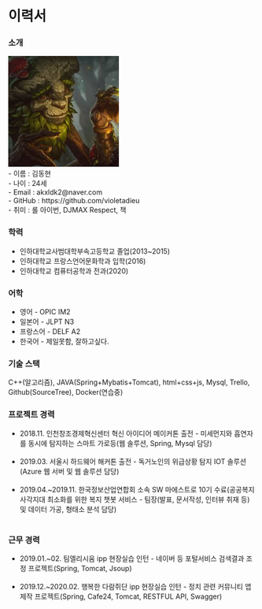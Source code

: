 # 이력서
<h3>소개</h3>
<img src="https://github.com/violetadieu/RESUME/blob/master/selfie.jpeg?raw=true"/>
<br>
- 이름 : 김동현<br>
- 나이 : 24세<br>
- Email : akxldk2@naver.com<br>
- GitHub : https://github.com/violetadieu<br>
- 취미 : 롤 아이번, DJMAX Respect, 책<br>

<h3>학력</h3>
<ul>
  <li>인하대학교사범대학부속고등학교 졸업(2013~2015)</li>
  <li>인하대학교 프랑스언어문화학과 입학(2016)</li>
  <li>인하대학교 컴퓨터공학과 전과(2020)</li>
 </ul>

<h3>어학</h3>
<ul>
  <li>영어 - OPIC IM2</li>
  <li>일본어 - JLPT N3</li>
  <li>프랑스어 - DELF A2</li>
  <li>한국어 - 제일못함, 잘하고싶다.</li>
</ul>
<h3>기술 스택</h3>
  C++(알고리즘), JAVA(Spring+Mybatis+Tomcat), html+css+js, Mysql, Trello, Github(SourceTree), Docker(연습중)<br>
 
 <h3>프로젝트 경력</h3>
  <ul>
  <li>2018.11. 인천창조경제혁신센터 혁신 아이디어 메이커톤 출전 - 미세먼지와 흡연자를 동시에 탐지하는 스마트 가로등(웹 솔루션, Spring, Mysql 담당) </li>
  <br>
  <li>2019.03. 서울시 하드웨어 해커톤 출전 - 독거노인의 위급상황 탐지 IOT 솔루션(Azure 웹 서버 및 웹 솔루션 담당)</li><br>
  <li>2019.04.~2019.11. 한국정보산업연합회 소속 SW 마에스트로 10기 수료(공공복지 사각지대 최소화를 위한 복지 챗봇 서비스 - 팀장(발표, 문서작성, 인터뷰 취재 등) 및 데이터 가공, 형태소 분석 담당)</li><br>
 </ul>

<h3>근무 경력</h3>
 <ul>
  <li>2019.01.~02. 팀엘리시움 ipp 현장실습 인턴 - 네이버 등 포털서비스 검색결과 조정 프로젝트(Spring, Tomcat, Jsoup)</li><br>
  <li>2019.12.~2020.02. 행복한 다람쥐단 ipp 현장실습 인턴 - 정치 관련 커뮤니티 앱 제작 프로젝트(Spring, Cafe24, Tomcat, RESTFUL API, Swagger)</li><br>
 </ul>
